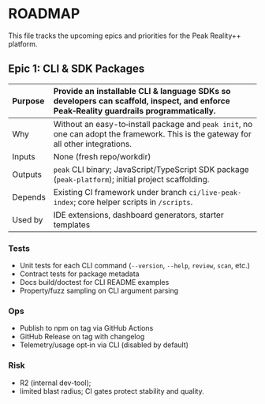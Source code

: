 # ROADMAP

This file tracks the upcoming epics and priorities for the Peak Reality++ platform.

## Epic 1: CLI & SDK Packages

| Purpose | Provide an installable CLI & language SDKs so developers can scaffold, inspect, and enforce Peak‑Reality guardrails programmatically. |
|:--------|:-----------------------------------------------------------------------------------------------------|
| Why     | Without an easy-to‑install package and `peak init`, no one can adopt the framework. This is the gateway for all other integrations. |
| Inputs  | None (fresh repo/workdir)                                                                           |
| Outputs | `peak` CLI binary; JavaScript/TypeScript SDK package (`peak-platform`); initial project scaffolding.   |
| Depends | Existing CI framework under branch `ci/live-peak-index`; core helper scripts in `/scripts`.         |
| Used by | IDE extensions, dashboard generators, starter templates                                                |

### Tests
- Unit tests for each CLI command (`--version`, `--help`, `review`, `scan`, etc.)
- Contract tests for package metadata
- Docs build/doctest for CLI README examples
- Property/fuzz sampling on CLI argument parsing

### Ops
- Publish to npm on tag via GitHub Actions
- GitHub Release on tag with changelog
- Telemetry/usage opt‑in via CLI (disabled by default)

### Risk
- R2 (internal dev-tool);
- limited blast radius; CI gates protect stability and quality.